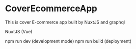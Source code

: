 # CoverEcommerceApp
This is cover E-commerce app built by NuxtJS and graphql

NuxtJS (Vue)

npm run dev (development mode)
npm run build (deployment)


